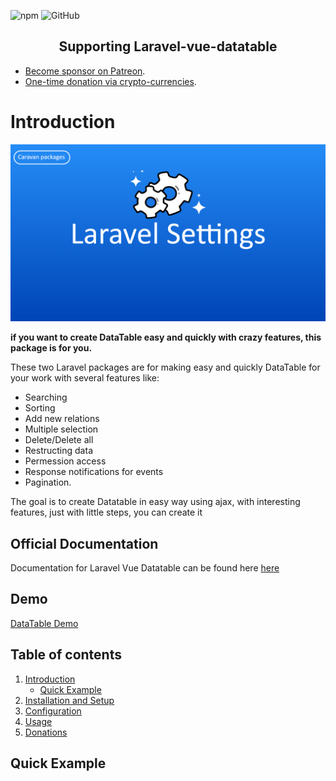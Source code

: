 ![npm](https://img.shields.io/npm/dm/@yazan.alnughnugh/laravel-settings)
![GitHub](https://img.shields.io/github/license/yazan-alnugnugh/laravel-datatable?color=blue)
<h2 align="center">Supporting Laravel-vue-datatable</h2>

- [Become sponsor on Patreon](https://www.patreon.com/yazan_alnughnugh).
- [One-time donation via crypto-currencies](https://github.com/yazan-alnugnugh/laravel-datatable/blob/master/_docs/Donations/crypto/index.md).


# Introduction

<p align="center">
    <img src="art/Laravel-setting.png" alt="laravel-vue-datatable intro image">
</p>

**if you want to create DataTable easy and quickly with crazy features, this package is for you.**

These two Laravel packages are for making easy and quickly DataTable for your work with several features like:
- Searching
- Sorting
- Add new relations
- Multiple selection
- Delete/Delete all
- Restructing data
- Permession access
- Response notifications for events
- Pagination.

The goal is to create Datatable in easy way using ajax,
 with interesting features, just with little steps, you can create it


## Official Documentation

 Documentation for Laravel Vue Datatable can be found here  [here](https://packages.tourismcaravan.com/docs/1/data-table)
 


## Demo

 [DataTable Demo](https://packages.tourismcaravan.com/data-table)




## Table of contents

  1. [Introduction](README.md)
      * [Quick Example](#Quick-Example)
  2. [Installation and Setup](https://github.com/yazan-alnugnugh/laravel-datatable/blob/master/_docs/2-Installation-and-Setup.md)
  3. [Configuration](https://github.com/yazan-alnugnugh/laravel-datatable/blob/master/_docs/3-Configuration.md)
  4. [Usage](https://github.com/yazan-alnugnugh/laravel-datatable/blob/master/_docs/4-Usage.md)
  5. [Donations](https://github.com/yazan-alnugnugh/laravel-datatable/blob/master/_docs/Donations/crypto/index.md)




## Quick Example

